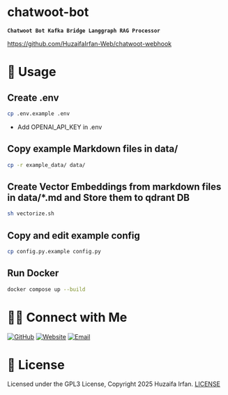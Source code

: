 
# chatwoot-bot
**`Chatwoot Bot Kafka Bridge Langgraph RAG Processor`**

https://github.com/HuzaifaIrfan-Web/chatwoot-webhook

<!-- •[Link](#)

<hr>

## 🎬 Demo Video

[![Demo](https://img.youtube.com/vi/video_id/0.jpg)](https://www.youtube.com/watch?v=video_id)

![overview](overview.drawio.png)

-->

# 🚀 Usage

## Create .env
```sh
cp .env.example .env
```
- Add OPENAI_API_KEY in .env

## Copy example Markdown files in data/
```sh
cp -r example_data/ data/
```

## Create Vector Embeddings from markdown files in data/*.md and Store them to qdrant DB
```sh
sh vectorize.sh
```

## Copy and edit example config
```sh
cp config.py.example config.py
```

## Run Docker
```sh
docker compose up --build
```


# 🤝🏻 Connect with Me

[![GitHub ](https://img.shields.io/badge/Github-%23222.svg?style=for-the-badge&logo=github&logoColor=white)](https://github.com/HuzaifaIrfan/)
[![Website](https://img.shields.io/badge/Website-%23222.svg?style=for-the-badge&logo=google-chrome&logoColor==%234285F4)](https://www.huzaifairfan.com)
[![Email](https://img.shields.io/badge/Email-%23222.svg?style=for-the-badge&logo=gmail&logoColor=%23D14836)](mailto:hi@huzaifairfan.com)

# 📜 License

Licensed under the GPL3 License, Copyright 2025 Huzaifa Irfan. [LICENSE](LICENSE)


